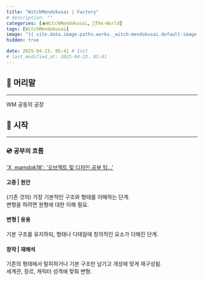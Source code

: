```yaml
---
title: "WitchMendokusai | Factory"
# description: ""
categories: [🫐WitchMendokusai, 🥥The-World]
tags: [WitchMendokusai]
image: "{{ site.data.image-paths.works._witch-mendokusai.default-image }}"
hidden: true

date: 2025-04-23. 05:41 # Init
# last_modified_at: 2025-04-23. 05:41
---
```


## 📀 머리말

---

WM 공동의 공장  

## 📀 시작

---

### 💿 공부의 흐름

['X, mamdok18': '오브젝트 및 디자인 공부 팁...'](https://x.com/mamdok18/status/1913968652350820730)  

#### 고증 \| 원안

(기존 것의) 가장 기본적인 구조와 형태를 이해하는 단계.  
변형을 하려면 원형에 대한 이해 필요.  

#### 변형 \| 응용

기본 구조를 유지하되, 형태나 디테일에 창의적인 요소가 더해진 단계.  

#### 창작 \| 재해석

기존의 형태에서 탈피하거나 기본 구조만 남기고 개성에 맞게 재구성됨.  
세계관, 장르, 캐릭터 성격에 맞춰 변형.  

